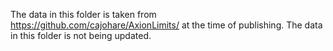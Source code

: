 The data in this folder is taken from https://github.com/cajohare/AxionLimits/ at the time of publishing. The data in this folder is not being updated.
